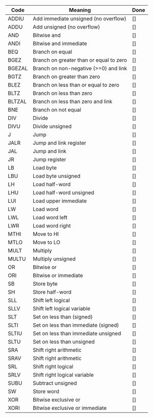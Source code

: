 | Code   | Meaning                                  | Done |
|--------|------------------------------------------|------|
| ADDIU  | Add immediate unsigned \(no overflow\)   | [] |
| ADDU   | Add unsigned \(no overflow\)             | [] |
| AND    | Bitwise and                              | [] |
| ANDI   | Bitwise and immediate                    | [] |
| BEQ    | Branch on equal                          | [] |
| BGEZ   | Branch on greater than or equal to zero  | [] |
| BGEZAL | Branch on non\-negative \(>=0\) and link | [] |
| BGTZ   | Branch on greater than zero              | [] |
| BLEZ   | Branch on less than or equal to zero     | [] |
| BLTZ   | Branch on less than zero                 | [] |
| BLTZAL | Branch on less than zero and link        | [] |
| BNE    | Branch on not equal                      | [] |
| DIV    | Divide                                   | [] |
| DIVU   | Divide unsigned                          | [] |
| J      | Jump                                     | [] |
| JALR   | Jump and link register                   | [] |
| JAL    | Jump and link                            | [] |
| JR     | Jump register                            | [] |
| LB     | Load byte                                | [] |
| LBU    | Load byte unsigned                       | [] |
| LH     | Load half\-word                          | [] |
| LHU    | Load half\-word unsigned                 | [] |
| LUI    | Load upper immediate                     | [] |
| LW     | Load word                                | [] |
| LWL    | Load word left                           | [] |
| LWR    | Load word right                          | [] |
| MTHI   | Move to HI                               | [] |
| MTLO   | Move to LO                               | [] |
| MULT   | Multiply                                 | [] |
| MULTU  | Multiply unsigned                        | [] |
| OR     | Bitwise or                               | [] |
| ORI    | Bitwise or immediate                     | [] |
| SB     | Store byte                               | [] |
| SH     | Store half\-word                         | [] |
| SLL    | Shift left logical                       | [] |
| SLLV   | Shift left logical variable              | [] |
| SLT    | Set on less than \(signed\)              | [] |
| SLTI   | Set on less than immediate \(signed\)    | [] |
| SLTIU  | Set on less than immediate unsigned      | [] |
| SLTU   | Set on less than unsigned                | [] |
| SRA    | Shift right arithmetic                   | [] |
| SRAV   | Shift right arithmetic                   | [] |
| SRL    | Shift right logical                      | [] |
| SRLV   | Shift right logical variable             | [] |
| SUBU   | Subtract unsigned                        | [] |
| SW     | Store word                               | [] |
| XOR    | Bitwise exclusive or                     | [] |
| XORI   | Bitwise exclusive or immediate           | [] |

